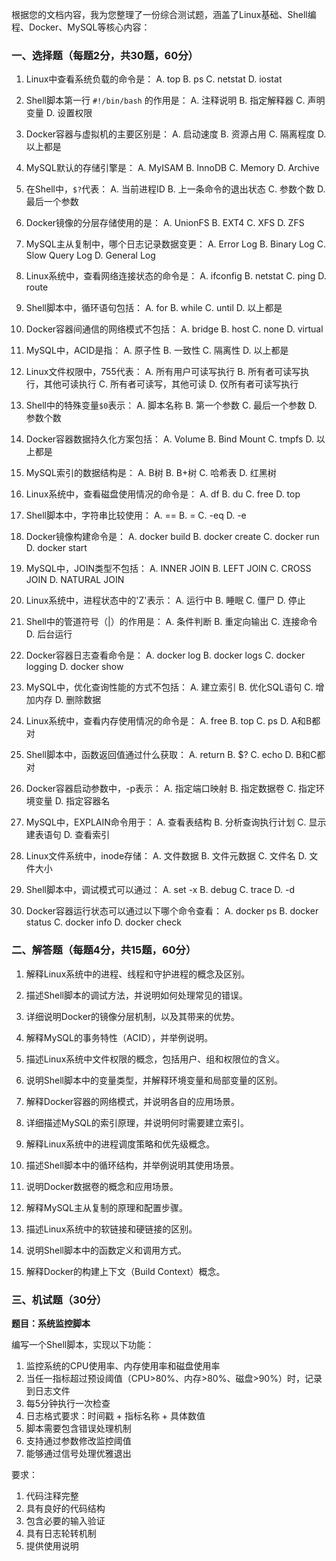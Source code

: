 


          
根据您的文档内容，我为您整理了一份综合测试题，涵盖了Linux基础、Shell编程、Docker、MySQL等核心内容：

### 一、选择题（每题2分，共30题，60分）

1. Linux中查看系统负载的命令是：
   A. top
   B. ps
   C. netstat
   D. iostat

2. Shell脚本第一行 `#!/bin/bash` 的作用是：
   A. 注释说明
   B. 指定解释器
   C. 声明变量
   D. 设置权限

3. Docker容器与虚拟机的主要区别是：
   A. 启动速度
   B. 资源占用
   C. 隔离程度
   D. 以上都是

4. MySQL默认的存储引擎是：
   A. MyISAM
   B. InnoDB
   C. Memory
   D. Archive

5. 在Shell中，`$?`代表：
   A. 当前进程ID
   B. 上一条命令的退出状态
   C. 参数个数
   D. 最后一个参数

6. Docker镜像的分层存储使用的是：
   A. UnionFS
   B. EXT4
   C. XFS
   D. ZFS

7. MySQL主从复制中，哪个日志记录数据变更：
   A. Error Log
   B. Binary Log
   C. Slow Query Log
   D. General Log

8. Linux系统中，查看网络连接状态的命令是：
   A. ifconfig
   B. netstat
   C. ping
   D. route

9. Shell脚本中，循环语句包括：
   A. for
   B. while
   C. until
   D. 以上都是

10. Docker容器间通信的网络模式不包括：
    A. bridge
    B. host
    C. none
    D. virtual

11. MySQL中，ACID是指：
    A. 原子性
    B. 一致性
    C. 隔离性
    D. 以上都是

12. Linux文件权限中，755代表：
    A. 所有用户可读写执行
    B. 所有者可读写执行，其他可读执行
    C. 所有者可读写，其他可读
    D. 仅所有者可读写执行

13. Shell中的特殊变量`$0`表示：
    A. 脚本名称
    B. 第一个参数
    C. 最后一个参数
    D. 参数个数

14. Docker容器数据持久化方案包括：
    A. Volume
    B. Bind Mount
    C. tmpfs
    D. 以上都是

15. MySQL索引的数据结构是：
    A. B树
    B. B+树
    C. 哈希表
    D. 红黑树

16. Linux系统中，查看磁盘使用情况的命令是：
    A. df
    B. du
    C. free
    D. top

17. Shell脚本中，字符串比较使用：
    A. ==
    B. =
    C. -eq
    D. -e

18. Docker镜像构建命令是：
    A. docker build
    B. docker create
    C. docker run
    D. docker start

19. MySQL中，JOIN类型不包括：
    A. INNER JOIN
    B. LEFT JOIN
    C. CROSS JOIN
    D. NATURAL JOIN

20. Linux系统中，进程状态中的'Z'表示：
    A. 运行中
    B. 睡眠
    C. 僵尸
    D. 停止

21. Shell中的管道符号（|）的作用是：
    A. 条件判断
    B. 重定向输出
    C. 连接命令
    D. 后台运行

22. Docker容器日志查看命令是：
    A. docker log
    B. docker logs
    C. docker logging
    D. docker show

23. MySQL中，优化查询性能的方式不包括：
    A. 建立索引
    B. 优化SQL语句
    C. 增加内存
    D. 删除数据

24. Linux系统中，查看内存使用情况的命令是：
    A. free
    B. top
    C. ps
    D. A和B都对

25. Shell脚本中，函数返回值通过什么获取：
    A. return
    B. $?
    C. echo
    D. B和C都对

26. Docker容器启动参数中，-p表示：
    A. 指定端口映射
    B. 指定数据卷
    C. 指定环境变量
    D. 指定容器名

27. MySQL中，EXPLAIN命令用于：
    A. 查看表结构
    B. 分析查询执行计划
    C. 显示建表语句
    D. 查看索引

28. Linux文件系统中，inode存储：
    A. 文件数据
    B. 文件元数据
    C. 文件名
    D. 文件大小

29. Shell脚本中，调试模式可以通过：
    A. set -x
    B. debug
    C. trace
    D. -d

30. Docker容器运行状态可以通过以下哪个命令查看：
    A. docker ps
    B. docker status
    C. docker info
    D. docker check

### 二、解答题（每题4分，共15题，60分）

1. 解释Linux系统中的进程、线程和守护进程的概念及区别。

2. 描述Shell脚本的调试方法，并说明如何处理常见的错误。

3. 详细说明Docker的镜像分层机制，以及其带来的优势。

4. 解释MySQL的事务特性（ACID），并举例说明。

5. 描述Linux系统中文件权限的概念，包括用户、组和权限位的含义。

6. 说明Shell脚本中的变量类型，并解释环境变量和局部变量的区别。

7. 解释Docker容器的网络模式，并说明各自的应用场景。

8. 详细描述MySQL的索引原理，并说明何时需要建立索引。

9. 解释Linux系统中的进程调度策略和优先级概念。

10. 描述Shell脚本中的循环结构，并举例说明其使用场景。

11. 说明Docker数据卷的概念和应用场景。

12. 解释MySQL主从复制的原理和配置步骤。

13. 描述Linux系统中的软链接和硬链接的区别。

14. 说明Shell脚本中的函数定义和调用方式。

15. 解释Docker的构建上下文（Build Context）概念。

### 三、机试题（30分）

**题目：系统监控脚本**

编写一个Shell脚本，实现以下功能：
1. 监控系统的CPU使用率、内存使用率和磁盘使用率
2. 当任一指标超过预设阈值（CPU>80%、内存>80%、磁盘>90%）时，记录到日志文件
3. 每5分钟执行一次检查
4. 日志格式要求：时间戳 + 指标名称 + 具体数值
5. 脚本需要包含错误处理机制
6. 支持通过参数修改监控阈值
7. 能够通过信号处理优雅退出

要求：
1. 代码注释完整
2. 具有良好的代码结构
3. 包含必要的输入验证
4. 具有日志轮转机制
5. 提供使用说明
        